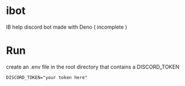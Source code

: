 # ibot
IB help discord bot made with Deno ( incomplete )

# Run
create an .env file in the root directory that contains a DISCORD_TOKEN
```
DISCORD_TOKEN="your token here"
```
